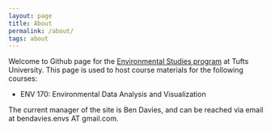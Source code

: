 ```yaml
---
layout: page
title: About
permalink: /about/
tags: about
---
```

Welcome to Github page for the [Environmental Studies program](https://as.tufts.edu/environmentalstudies/) at Tufts University. This page is used to host course materials for the following courses:

- ENV 170: Environmental Data Analysis and Visualization

The current manager of the site is Ben Davies, and can be reached via email at bendavies.envs AT gmail.com.




